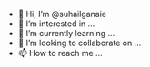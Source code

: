 - 👋 Hi, I’m @suhailganaie
- 👀 I’m interested in ...
- 🌱 I’m currently learning ...
- 💞️ I’m looking to collaborate on ...
- 📫 How to reach me ...

<!---
suhailganaie/suhailganaie is a ✨ special ✨ repository because its `README.md` (this file) appears on your GitHub profile.
You can click the Preview link to take a look at your changes.
--->
